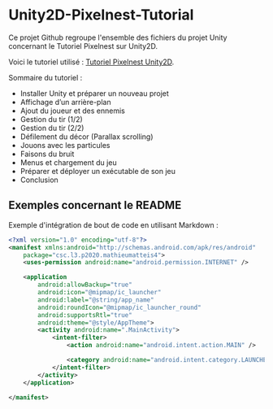 # Unity2D-Pixelnest-Tutorial

Ce projet Github regroupe l'ensemble des fichiers du projet Unity concernant le Tutoriel Pixelnest sur Unity2D.

Voici le tutoriel utilisé :
[Tutoriel Pixelnest Unity2D](https://pixelnest.io/tutorials/creer-un-jeu-2d-avec-unity/).

Sommaire du tutoriel :
- Installer Unity et préparer un nouveau projet
- Affichage d’un arrière-plan
- Ajout du joueur et des ennemis
- Gestion du tir (1/2)
- Gestion du tir (2/2)
- Défilement du décor (Parallax scrolling)
- Jouons avec les particules
- Faisons du bruit
- Menus et chargement du jeu
- Préparer et déployer un exécutable de son jeu
- Conclusion

## Exemples concernant le README

Exemple d'intégration de bout de code en utilisant Markdown :

```xml
<?xml version="1.0" encoding="utf-8"?>
<manifest xmlns:android="http://schemas.android.com/apk/res/android"
    package="csc.l3.p2020.mathieumatteis4">
    <uses-permission android:name="android.permission.INTERNET" />

    <application
        android:allowBackup="true"
        android:icon="@mipmap/ic_launcher"
        android:label="@string/app_name"
        android:roundIcon="@mipmap/ic_launcher_round"
        android:supportsRtl="true"
        android:theme="@style/AppTheme">
        <activity android:name=".MainActivity">
            <intent-filter>
                <action android:name="android.intent.action.MAIN" />

                <category android:name="android.intent.category.LAUNCHER" />
            </intent-filter>
        </activity>
    </application>

</manifest>
```
